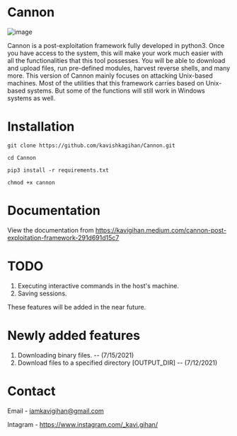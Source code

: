 # Cannon

![image](https://user-images.githubusercontent.com/85458014/126525033-7b4c5621-8775-4abf-b816-7dcc0e76a53f.png)


Cannon is a post-exploitation framework fully developed in python3. Once you have access to the system, this will make your work much easier with all the functionalities that this tool possesses. You will be able to download and upload files, run pre-defined modules, harvest reverse shells, and many more. This version of Cannon mainly focuses on attacking Unix-based machines. Most of the utilities that this framework carries based on Unix-based systems. But some of the functions will still work in Windows systems as well.

# Installation

`git clone https://github.com/kavishkagihan/Cannon.git`

`cd Cannon`

`pip3 install -r requirements.txt`

`chmod +x cannon`

# Documentation

View the documentation from https://kavigihan.medium.com/cannon-post-exploitation-framework-291d691d15c7

# TODO

1. Executing interactive commands in the host's machine.
2. Saving sessions.

These features will be added in the near future.

# Newly added features

1. Downloading binary files.  -- (7/15/2021)
2. Download files to a specified directory [OUTPUT_DIR] -- (7/12/2021)

  
# Contact

Email - iamkavigihan@gmail.com

Intagram - https://www.instagram.com/_kavi.gihan/

